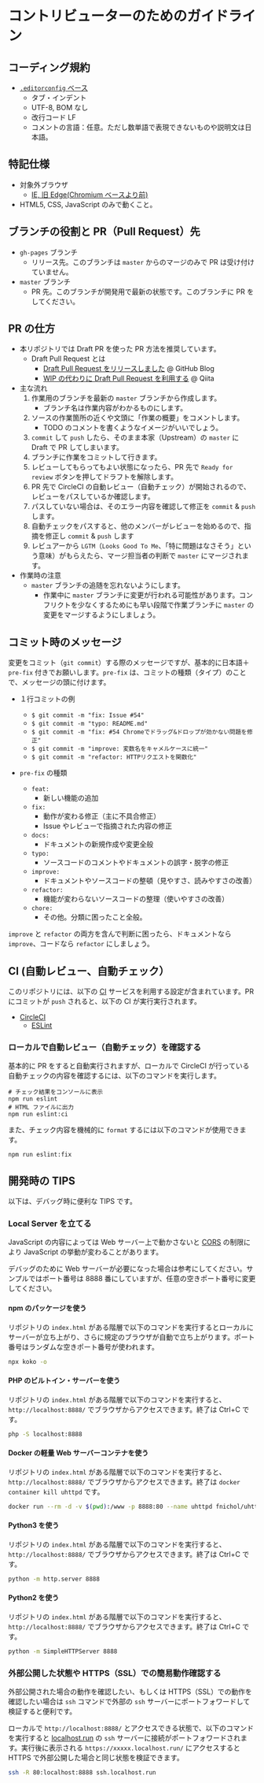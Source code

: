 # コントリビューターのためのガイドライン

## コーディング規約

- [`.editorconfig` ベース](https://github.com/hidao80/mastogetter/blob/master/.editorconfig)
  - タブ・インデント
  - UTF-8, BOM なし
  - 改行コード LF
  - コメントの言語：任意。ただし数単語で表現できないものや説明文は日本語。

## 特記仕様

- 対象外ブラウザ
  - [IE, 旧 Edge(Chromium ベースより前)](https://github.com/hidao80/mastogetter/issues/52#issuecomment-572322561)
- HTML5, CSS, JavaScript のみで動くこと。

## ブランチの役割と PR（Pull Request）先

- `gh-pages` ブランチ
  - リリース先。このブランチは `master` からのマージのみで PR は受け付けていません。
- `master` ブランチ
  - PR 先。このブランチが開発用で最新の状態です。このブランチに PR をしてください。

## PR の仕方

- 本リポジトリでは Draft PR を使った PR 方法を推奨しています。
  - Draft Pull Request とは
    - [Draft Pull Request をリリースしました](https://github.blog/jp/2019-02-19-introducing-draft-pull-requests/) @ GitHub Blog
    - [WIP の代わりに Draft Pull Request を利用する](https://qiita.com/tatane616/items/13da1b6797a7b871ad58) @ Qiita
- 主な流れ
  1. 作業用のブランチを最新の `master` ブランチから作成します。
     - ブランチ名は作業内容がわかるものにします。
  2. ソースの作業箇所の近くや文頭に「作業の概要」をコメントします。
     - TODO のコメントを書くようなイメージがいいでしょう。
  3. `commit` して `push` したら、そのまま本家（Upstream）の `master` に Draft で PR してしまいます。
  4. ブランチに作業をコミットして行きます。
  5. レビューしてもらってもよい状態になったら、PR 先で `Ready for review` ボタンを押してドラフトを解除します。
  6. PR 先で CircleCI の自動レビュー（自動チェック）が開始されるので、レビューをパスしているか確認します。
  7. パスしていない場合は、そのエラー内容を確認して修正を `commit` & `push` します。
  8. 自動チェックをパスすると、他のメンバーがレビューを始めるので、指摘を修正し `commit` & `push` します
  9. レビュアーから `LGTM`（`Looks Good To Me`、「特に問題はなさそう」という意味）がもらえたら、マージ担当者の判断で `master` にマージされます。
- 作業時の注意
  - `master` ブランチの追随を忘れないようにします。
    - 作業中に `master` ブランチに変更が行われる可能性があります。コンフリクトを少なくするためにも早い段階で作業ブランチに `master` の変更をマージするようにしましょう。

## コミット時のメッセージ

変更をコミット（`git commit`）する際のメッセージですが、基本的に日本語＋`pre-fix` 付きでお願いします。`pre-fix` は、コミットの種類（タイプ）のことで、メッセージの頭に付けます。

- １行コミットの例
  - `$ git commit -m "fix: Issue #54"`
  - `$ git commit -m "typo: README.md"`
  - `$ git commit -m "fix: #54 Chromeでドラッグ&ドロップが効かない問題を修正"`
  - `$ git commit -m "improve: 変数名をキャメルケースに統一"`
  - `$ git commit -m "refactor: HTTPリクエストを関数化"`

- `pre-fix` の種類
  - `feat:`
    - 新しい機能の追加
  - `fix:`
    - 動作が変わる修正（主に不具合修正）
    - Issue やレビューで指摘された内容の修正
  - `docs:`
    - ドキュメントの新規作成や変更全般
  - `typo:`
    - ソースコードのコメントやドキュメントの誤字・脱字の修正
  - `improve:`
    - ドキュメントやソースコードの整頓（見やすさ、読みやすさの改善）
  - `refactor:`
    - 機能が変わらないソースコードの整理（使いやすさの改善）
  - `chore:`
    - その他。分類に困ったこと全般。

`improve` と `refactor` の両方を含んで判断に困ったら、ドキュメントなら `improve`、コードなら `refactor` にしましょう。

## CI (自動レビュー、自動チェック）

このリポジトリには、以下の [CI](https://ja.wikipedia.org/wiki/%E7%B6%99%E7%B6%9A%E7%9A%84%E3%82%A4%E3%83%B3%E3%83%86%E3%82%B0%E3%83%AC%E3%83%BC%E3%82%B7%E3%83%A7%E3%83%B3) サービスを利用する設定が含まれています。PR にコミットが `push` されると、以下の CI が実行実行されます。

- [CircleCI](https://www.google.com/search?q=site:qiita.com+CircleCI)
  - [ESLint](https://www.google.com/search?q=site:qiita.com+ESLint)

### ローカルで自動レビュー（自動チェック）を確認する

基本的に PR をすると自動実行されますが、ローカルで CircleCI が行っている自動チェックの内容を確認するには、以下のコマンドを実行します。

```terminal
# チェック結果をコンソールに表示
npm run eslint
# HTML ファイルに出力
npm run eslint:ci
```

また、チェック内容を機械的に `format` するには以下のコマンドが使用できます。

```terminal
npm run eslint:fix
```

## 開発時の TIPS

以下は、デバッグ時に便利な TIPS です。

### Local Server を立てる

JavaScript の内容によっては Web サーバー上で動かさないと [CORS](https://developer.mozilla.org/ja/docs/Web/HTTP/CORS) の制限により JavaScript の挙動が変わることがあります。

デバッグのために Web サーバーが必要になった場合は参考にしてください。サンプルではポート番号は 8888 番にしていますが、任意の空きポート番号に変更してください。

#### npm のパッケージを使う

リポジトリの `index.html` がある階層で以下のコマンドを実行するとローカルにサーバーが立ち上がり、さらに規定のブラウザが自動で立ち上がります。ポート番号はランダムな空きポート番号が使われます。

```bash
npx koko -o
```

#### PHP のビルトイン・サーバーを使う

リポジトリの `index.html` がある階層で以下のコマンドを実行すると、`http://localhost:8888/` でブラウザからアクセスできます。終了は Ctrl+C です。

```bash
php -S localhost:8888
```

#### Docker の軽量 Web サーバーコンテナを使う

リポジトリの `index.html` がある階層で以下のコマンドを実行すると、`http://localhost:8888/` でブラウザからアクセスできます。終了は `docker container kill uhttpd` です。

```bash
docker run --rm -d -v $(pwd):/www -p 8888:80 --name uhttpd fnichol/uhttpd
```

#### Python3 を使う

リポジトリの `index.html` がある階層で以下のコマンドを実行すると、`http://localhost:8888/` でブラウザからアクセスできます。終了は Ctrl+C です。

```bash
python -m http.server 8888
```

#### Python2 を使う

リポジトリの `index.html` がある階層で以下のコマンドを実行すると、`http://localhost:8888/` でブラウザからアクセスできます。終了は Ctrl+C です。

```bash
python -m SimpleHTTPServer 8888
```

### 外部公開した状態や HTTPS（SSL）での簡易動作確認する

外部公開された場合の動作を確認したい、もしくは HTTPS（SSL）での動作を確認したい場合は `ssh` コマンドで外部の `ssh` サーバーにポートフォワードして検証すると便利です。

ローカルで `http://localhost:8888/` とアクセスできる状態で、以下のコマンドを実行すると [localhost.run](https://localhost.run/) の `ssh` サーバーに接続がポートフォワードされます。実行後に表示される `https://xxxxx.localhost.run/` にアクセスすると HTTPS で外部公開した場合と同じ状態を検証できます。

```bash
ssh -R 80:localhost:8888 ssh.localhost.run
```
